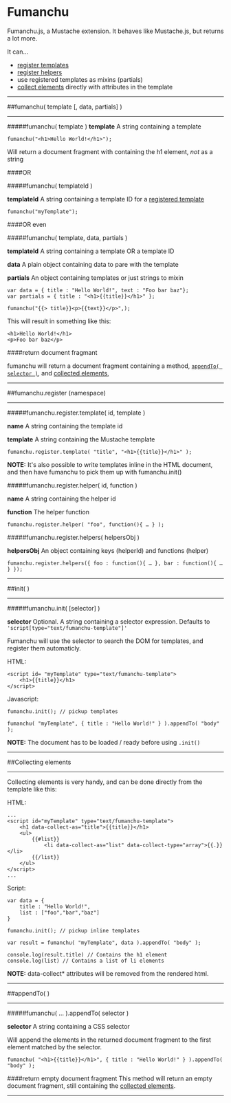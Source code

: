 Fumanchu
========

Fumanchu.js, a Mustache extension. It behaves like Mustache.js, but returns a lot more.

It can… 

* [register templates](#register)
* [register helpers](#register)
* use registered templates as mixins (partials)
* [collect elements](#collection) directly with attributes in the template

---------

##fumanchu( template [, data, partials] )

---------

#####fumanchu( template )
**template** A string containing a template

	fumanchu("<h1>Hello World!</h1>");
	
Will return a document fragment with containing the h1 element, _not_ as a string

####OR


#####fumanchu( templateId )

**templateId** A string containing a template ID for a [registered template](#register)

	fumanchu("myTemplate");
	
####OR even

#####fumanchu( template, data, partials )

**templateId** A string containing a template OR a template ID 

**data** A plain object containing data to pare with the template

**partials** An object containing templates or just strings to mixin

	var data = { title : "Hello World!", text : "Foo bar baz"};
	var partials = { title : "<h1>{{title}}</h1>" };
	
	fumanchu("{{> title}}<p>{{text}}</p>",);
	
This will result in something like this:

	<h1>Hello World!</h1>
	<p>Foo bar baz</p>

####return document fragmant

fumanchu will return a document fragment containing a method, [`appendTo( selector )`](#appendTo), and [collected elements](#collection), 

---------

##fumanchu.register (namespace)

---------

#####fumanchu.register.template( id, template )

**name** A string containing the template id

**template** A string containing the Mustache template

	fumanchu.register.template( "title", "<h1>{{title}}</h1>" );
	
**NOTE:** It's also possible to write templates inline in the HTML document, and then have fumanchu to pick them up with fumanchu.init()

#####fumanchu.register.helper( id, function )

**name** A string containing the helper id

**function** The helper function

	fumanchu.register.helper( "foo", function(){ … } );

#####fumanchu.register.helpers( helpersObj )

**helpersObj** An object containing keys (helperId) and functions (helper)


	fumanchu.register.helpers({ foo : function(){ … }, bar : function(){ … } });

---------

<a id="init"></a>
##init( )

---------

#####fumanchu.init( [selector] )

**selector** Optional. A string containing a selector expression. Defaults to `'script[type="text/fumanchu-template"]'`

Fumanchu will use the selector to search the DOM for templates, and register them automaticly.

HTML:

	<script id=	"myTemplate" type="text/fumanchu-template">
		<h1>{{title}}</h1>
	</script>

Javascript:

	fumanchu.init(); // pickup templates
	
	fumanchu( "myTemplate", { title : "Hello World!" } ).appendTo( "body" );

**NOTE:** The document has to be loaded / ready before using `.init()`

---------

<a id="collection"></a>
##Collecting elements

---------

Collecting elements is very handy, and can be done directly from the template like this:

HTML:

	...
	<script id="myTemplate" type="text/fumanchu-template">
		<h1 data-collect-as="title">{{title}}</h1>
		<ul>
			{{#list}}
				<li data-collect-as="list" data-collect-type="array">{{.}}</li>
			{{/list}}
		</ul>
	</script>
	...
	
Script:

	var data = {
		title : "Hello World!",
		list : ["foo","bar","baz"]
	}
	
	fumanchu.init(); // pickup inline templates
	
	var result = fumanchu( "myTemplate", data ).appendTo( "body" );
	
	console.log(result.title) // Contains the h1 element
	console.log(list) // Contains a list of li elements 
	

**NOTE:** data-collect* attributes will be removed from the rendered html.

---------

<a id="appendTo"></a>
##appendTo( )

---------

#####fumanchu( … ).appendTo( selector )

**selector** A string containing a CSS selector

Will append the elements in the returned document fragment to the first element matched by the selector.

	fumanchu( "<h1>{{title}}</h1>", { title : "Hello World!" } ).appendTo( "body" );
	
####return empty document fragment
This method will return an empty document fragment, still containing the [collected elements](#collection).

---------


